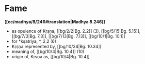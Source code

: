 # Fame

**[[cc/madhya/8/246#translation|Madhya 8.246]]**

* as opulence of Kṛṣṇa, [[bg/2/2|Bg. 2.2]] (3), [[bg/5/15|Bg. 5.15]], [[bg/7/3|Bg. 7.3]], [[bg/7/13|Bg. 7.13]], [[bg/10/1|Bg. 10.1]]
* for *kṣatriya, *, 2.2 (6)
* Kṛṣṇa represented by, [[bg/10/34|Bg. 10.34]]
* meaning of, [[bg/10/4|Bg. 10.4]] (10)
* origin of, Kṛṣṇa as, [[bg/10/4|Bg. 10.4]]
